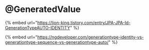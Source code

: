 # @GeneratedValue

{% embed url="https://lion-king.tistory.com/entry/JPA-JPA-Id-GenerationTypeAUTO-IDENTITY" %}

{% embed url="https://ngdeveloper.com/generationtype-identity-vs-generationtype-sequence-vs-generationtype-auto/" %}
